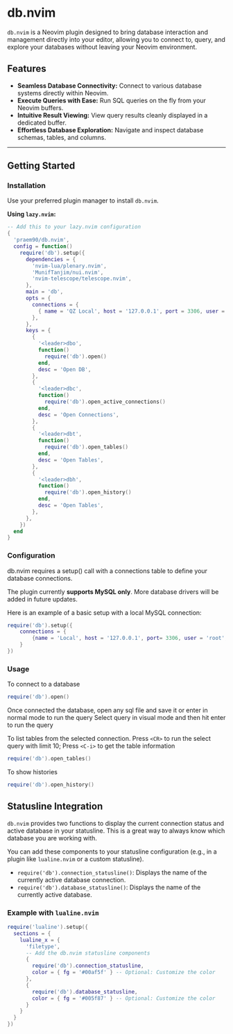 # db.nvim

`db.nvim` is a Neovim plugin designed to bring database interaction and management directly into your editor, allowing you to connect to, query, and explore your databases without leaving your Neovim environment.

## Features

- **Seamless Database Connectivity:** Connect to various database systems directly within Neovim.
- **Execute Queries with Ease:** Run SQL queries on the fly from your Neovim buffers.
- **Intuitive Result Viewing:** View query results cleanly displayed in a dedicated buffer.
- **Effortless Database Exploration:** Navigate and inspect database schemas, tables, and columns.

---

## Getting Started

### Installation

Use your preferred plugin manager to install `db.nvim`.

**Using `lazy.nvim`:**

```lua
-- Add this to your lazy.nvim configuration
{
  'praem90/db.nvim',
  config = function()
    require('db').setup({
      dependencies = {
        'nvim-lua/plenary.nvim',
        'MunifTanjim/nui.nvim',
        'nvim-telescope/telescope.nvim',
      },
      main = 'db',
      opts = {
        connections = {
          { name = 'QZ Local', host = '127.0.0.1', port = 3306, user = 'root', password = 'hunter2', database = 'quartzy_development' },
        },
      },
      keys = {
        {
          '<leader>dbo',
          function()
            require('db').open()
          end,
          desc = 'Open DB',
        },
        {
          '<leader>dbc',
          function()
            require('db').open_active_connections()
          end,
          desc = 'Open Connections',
        },
        {
          '<leader>dbt',
          function()
            require('db').open_tables()
          end,
          desc = 'Open Tables',
        },
        {
          '<leader>dbh',
          function()
            require('db').open_history()
          end,
          desc = 'Open Tables',
        },
      },
    })
  end
}
```

### Configuration
db.nvim requires a setup() call with a connections table to define your database connections.

The plugin currently **supports MySQL only**. More database drivers will be added in future updates.

Here is an example of a basic setup with a local MySQL connection:

```lua
require('db').setup({
    connections = {
        {name = 'Local', host = '127.0.0.1', port= 3306, user = 'root', password = 'pass', database = 'test'}
    }
})
```

### Usage

To connect to a database
```lua
require('db').open()
```

Once connected the database, open any sql file and save it or enter in normal mode to run the query
Select query in visual mode and then hit enter to run the query

To list tables from the selected connection.
Press `<CR>` to run the select query with limit 10;
Press `<C-i>` to get the table information
```lua
require('db').open_tables()
```
To show histories
```lua
require('db').open_history()
```

## Statusline Integration

`db.nvim` provides two functions to display the current connection status and active database in your statusline. This is a great way to always know which database you are working with.

You can add these components to your statusline configuration (e.g., in a plugin like `lualine.nvim` or a custom statusline).

  * `require('db').connection_statusline()`: Displays the name of the currently active database connection.
  * `require('db').database_statusline()`: Displays the name of the currently active database.

### Example with `lualine.nvim`

```lua
require('lualine').setup({
  sections = {
    lualine_x = {
      'filetype',
      -- Add the db.nvim statusline components
      {
        require('db').connection_statusline,
        color = { fg = '#00af5f' } -- Optional: Customize the color
      },
      {
        require('db').database_statusline,
        color = { fg = '#005f87' } -- Optional: Customize the color
      }
    }
  }
})
```

